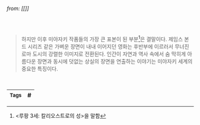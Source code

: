
###### from: [[]]

<br/>

>하지만 이후 미야자키 작품들의 가장 큰 표본이 된 부분[^1]은 결말이다. 제임스 본드 시리즈 같은 가벼운 장면이 내내 이어지던 영화는 후반부에 이르러서 무너진 로마 도시의 강렬한 이미지로 전환된다. 인간이 자연과 역사 속에서 숨 막히게 아름다운 장면과 동시에 덧없는 상실의 장면을 연출하는 이야기는 미야자키 세계의 중요한 특징이다. 

<br/>

| <small> Tags </small> | # |
| --- | --- |

[^1]: <루팡 3세: 칼리오스트로의 성>을 말함